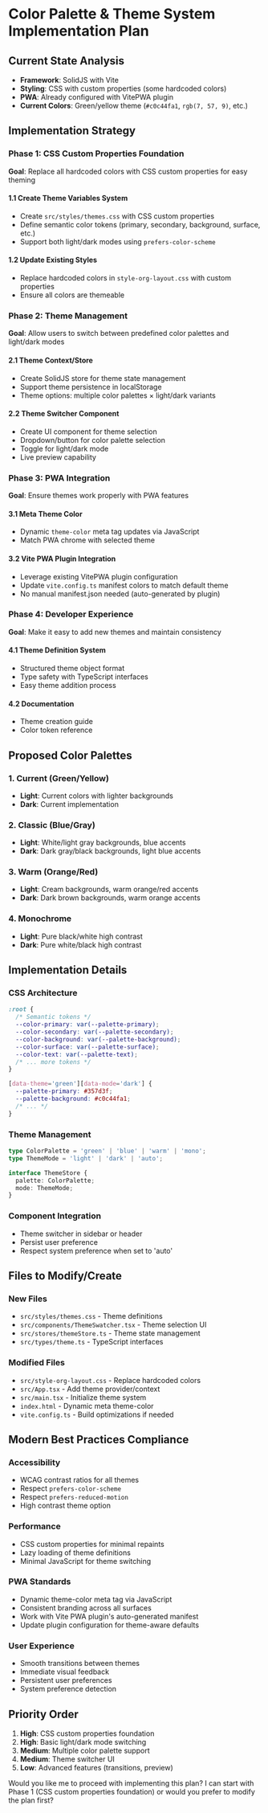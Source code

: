 # Color Palette & Theme System Implementation Plan

## Current State Analysis

- **Framework**: SolidJS with Vite
- **Styling**: CSS with custom properties (some hardcoded colors)
- **PWA**: Already configured with VitePWA plugin
- **Current Colors**: Green/yellow theme (`#c0c44fa1`, `rgb(7, 57, 9)`, etc.)

## Implementation Strategy

### Phase 1: CSS Custom Properties Foundation

**Goal**: Replace all hardcoded colors with CSS custom properties for easy theming

#### 1.1 Create Theme Variables System

- Create `src/styles/themes.css` with CSS custom properties
- Define semantic color tokens (primary, secondary, background, surface, etc.)
- Support both light/dark modes using `prefers-color-scheme`

#### 1.2 Update Existing Styles

- Replace hardcoded colors in `style-org-layout.css` with custom properties
- Ensure all colors are themeable

### Phase 2: Theme Management

**Goal**: Allow users to switch between predefined color palettes and light/dark modes

#### 2.1 Theme Context/Store

- Create SolidJS store for theme state management
- Support theme persistence in localStorage
- Theme options: multiple color palettes × light/dark variants

#### 2.2 Theme Switcher Component

- Create UI component for theme selection
- Dropdown/button for color palette selection
- Toggle for light/dark mode
- Live preview capability

### Phase 3: PWA Integration

**Goal**: Ensure themes work properly with PWA features

#### 3.1 Meta Theme Color

- Dynamic `theme-color` meta tag updates via JavaScript
- Match PWA chrome with selected theme

#### 3.2 Vite PWA Plugin Integration

- Leverage existing VitePWA plugin configuration
- Update `vite.config.ts` manifest colors to match default theme
- No manual manifest.json needed (auto-generated by plugin)

### Phase 4: Developer Experience

**Goal**: Make it easy to add new themes and maintain consistency

#### 4.1 Theme Definition System

- Structured theme object format
- Type safety with TypeScript interfaces
- Easy theme addition process

#### 4.2 Documentation

- Theme creation guide
- Color token reference

## Proposed Color Palettes

### 1. Current (Green/Yellow)

- **Light**: Current colors with lighter backgrounds
- **Dark**: Current implementation

### 2. Classic (Blue/Gray)

- **Light**: White/light gray backgrounds, blue accents
- **Dark**: Dark gray/black backgrounds, light blue accents

### 3. Warm (Orange/Red)

- **Light**: Cream backgrounds, warm orange/red accents
- **Dark**: Dark brown backgrounds, warm orange accents

### 4. Monochrome

- **Light**: Pure black/white high contrast
- **Dark**: Pure white/black high contrast

## Implementation Details

### CSS Architecture

```css
:root {
  /* Semantic tokens */
  --color-primary: var(--palette-primary);
  --color-secondary: var(--palette-secondary);
  --color-background: var(--palette-background);
  --color-surface: var(--palette-surface);
  --color-text: var(--palette-text);
  /* ... more tokens */
}

[data-theme='green'][data-mode='dark'] {
  --palette-primary: #357d3f;
  --palette-background: #c0c44fa1;
  /* ... */
}
```

### Theme Management

```typescript
type ColorPalette = 'green' | 'blue' | 'warm' | 'mono';
type ThemeMode = 'light' | 'dark' | 'auto';

interface ThemeStore {
  palette: ColorPalette;
  mode: ThemeMode;
}
```

### Component Integration

- Theme switcher in sidebar or header
- Persist user preference
- Respect system preference when set to 'auto'

## Files to Modify/Create

### New Files

- `src/styles/themes.css` - Theme definitions
- `src/components/ThemeSwatcher.tsx` - Theme selection UI
- `src/stores/themeStore.ts` - Theme state management
- `src/types/theme.ts` - TypeScript interfaces

### Modified Files

- `src/style-org-layout.css` - Replace hardcoded colors
- `src/App.tsx` - Add theme provider/context
- `src/main.tsx` - Initialize theme system
- `index.html` - Dynamic meta theme-color
- `vite.config.ts` - Build optimizations if needed

## Modern Best Practices Compliance

### Accessibility

- WCAG contrast ratios for all themes
- Respect `prefers-color-scheme`
- Respect `prefers-reduced-motion`
- High contrast theme option

### Performance

- CSS custom properties for minimal repaints
- Lazy loading of theme definitions
- Minimal JavaScript for theme switching

### PWA Standards

- Dynamic theme-color meta tag via JavaScript
- Consistent branding across all surfaces
- Work with Vite PWA plugin's auto-generated manifest
- Update plugin configuration for theme-aware defaults

### User Experience

- Smooth transitions between themes
- Immediate visual feedback
- Persistent user preferences
- System preference detection

## Priority Order

1. **High**: CSS custom properties foundation
2. **High**: Basic light/dark mode switching
3. **Medium**: Multiple color palette support
4. **Medium**: Theme switcher UI
5. **Low**: Advanced features (transitions, preview)

Would you like me to proceed with implementing this plan? I can start with Phase 1 (CSS custom properties foundation) or would you prefer to modify the plan first?
